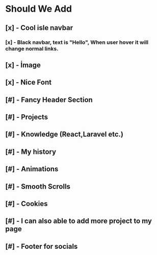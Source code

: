 # Should We Add

## [x] - Cool isle navbar

### [x] - Black navbar, text is "Hello", When user hover it will change normal links.

## [x] - İmage

## [x] - Nice Font

<!-- Header must be goodyy!! -->

<!-- NOTE: Use section like this: Hero,Portfolio,Projects,etc. -->

## [#] - Fancy Header Section

## [#] - Projects

## [#] - Knowledge (React,Laravel etc.)

## [#] - My history

## [#] - Animations

## [#] - Smooth Scrolls

## [#] - Cookies

## [#] - I can also able to add more project to my page

## [#] - Footer for socials
